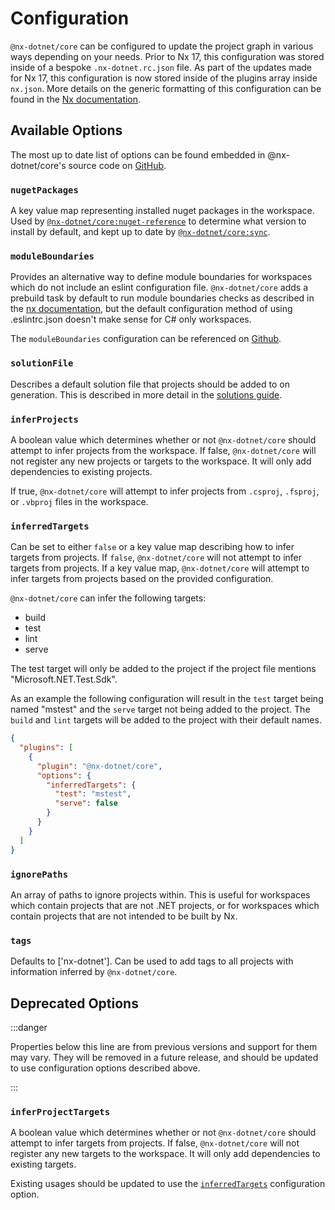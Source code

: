 # Configuration

`@nx-dotnet/core` can be configured to update the project graph in various ways depending on your needs. Prior to Nx 17, this configuration was stored inside of a bespoke `.nx-dotnet.rc.json` file. As part of the updates made for Nx 17, this configuration is now stored inside of the plugins array inside `nx.json`. More details on the generic formatting of this configuration can be found in the [Nx documentation](https://nx.dev/reference/nx-json#plugins).

## Available Options

The most up to date list of options can be found embedded in @nx-dotnet/core's source code on [GitHub](https://github.com/nx-dotnet/nx-dotnet/blob/master/packages/utils/src/lib/models/nx-dotnet-config.interface.ts).

### `nugetPackages`

A key value map representing installed nuget packages in the workspace. Used by [`@nx-dotnet/core:nuget-reference`](./generators/nuget-reference.md) to determine what version to install by default, and kept up to date by [`@nx-dotnet/core:sync`](./generators/sync.md).

### `moduleBoundaries`

Provides an alternative way to define module boundaries for workspaces which do not include an eslint configuration file. `@nx-dotnet/core` adds a prebuild task by default to run module boundaries checks as described in the [nx documentation](https://nx.dev/recipes/enforce-module-boundaries), but the default configuration method of using .eslintrc.json doesn't make sense for C# only workspaces.

The `moduleBoundaries` configuration can be referenced on [Github](https://github.com/nx-dotnet/nx-dotnet/blob/master/packages/utils/src/lib/models/nx.ts).

### `solutionFile`

Describes a default solution file that projects should be added to on generation. This is described in more detail in the [solutions guide](./guides/handling-solutions.md).

### `inferProjects`

A boolean value which determines whether or not `@nx-dotnet/core` should attempt to infer projects from the workspace. If false, `@nx-dotnet/core` will not register any new projects or targets to the workspace. It will only add dependencies to existing projects.

If true, `@nx-dotnet/core` will attempt to infer projects from `.csproj`, `.fsproj`, or `.vbproj` files in the workspace.

### `inferredTargets`

Can be set to either `false` or a key value map describing how to infer targets from projects. If `false`, `@nx-dotnet/core` will not attempt to infer targets from projects. If a key value map, `@nx-dotnet/core` will attempt to infer targets from projects based on the provided configuration.

`@nx-dotnet/core` can infer the following targets:

- build
- test
- lint
- serve

The test target will only be added to the project if the project file mentions "Microsoft.NET.Test.Sdk".

As an example the following configuration will result in the `test` target being named "mstest" and the `serve` target not being added to the project. The `build` and `lint` targets will be added to the project with their default names.

```json
{
  "plugins": [
    {
      "plugin": "@nx-dotnet/core",
      "options": {
        "inferredTargets": {
          "test": "mstest",
          "serve": false
        }
      }
    }
  ]
}
```

### `ignorePaths`

An array of paths to ignore projects within. This is useful for workspaces which contain projects that are not .NET projects, or for workspaces which contain projects that are not intended to be built by Nx.

### `tags`

Defaults to ['nx-dotnet']. Can be used to add tags to all projects with information inferred by `@nx-dotnet/core`.

## Deprecated Options

:::danger

Properties below this line are from previous versions and support for them may vary. They will be removed in a future release, and should be updated to use configuration options described above.

:::

### `inferProjectTargets`

A boolean value which determines whether or not `@nx-dotnet/core` should attempt to infer targets from projects. If false, `@nx-dotnet/core` will not register any new targets to the workspace. It will only add dependencies to existing targets.

Existing usages should be updated to use the [`inferredTargets`](#inferredtargets) configuration option.
